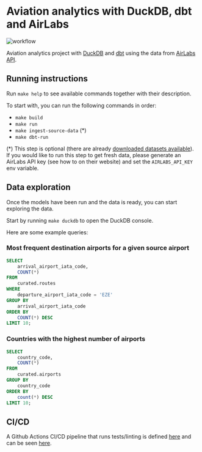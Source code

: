 # Aviation analytics with DuckDB, dbt and AirLabs
![workflow](https://github.com/guidok91/duckdb-dbt/actions/workflows/ci-cd.yml/badge.svg)

Aviation analytics project with [DuckDB](https://duckdb.org/) and [dbt](https://docs.getdbt.com/docs/introduction) using the data from [AirLabs API](https://airlabs.co).

## Running instructions
Run `make help` to see available commands together with their description.

To start with, you can run the following commands in order:
- `make build`
- `make run`
- `make ingest-source-data` (*)
- `make dbt-run`

(*) This step is optional (there are already [downloaded datasets available](data/source)).
If you would like to run this step to get fresh data, please generate an AirLabs API key (see how to on their website) and set the `AIRLABS_API_KEY` env variable.

## Data exploration
Once the models have been run and the data is ready, you can start exploring the data.

Start by running `make duckdb` to open the DuckDB console.

Here are some example queries:

### Most frequent destination airports for a given source airport
```sql
SELECT
    arrival_airport_iata_code,
    COUNT(*)
FROM
    curated.routes
WHERE
    departure_airport_iata_code = 'EZE'
GROUP BY
    arrival_airport_iata_code
ORDER BY
    COUNT(*) DESC
LIMIT 10;
```

### Countries with the highest number of airports
```sql
SELECT
    country_code,
    COUNT(*)
FROM
    curated.airports
GROUP BY
    country_code
ORDER BY
    count(*) DESC
LIMIT 10;
```

## CI/CD
A Github Actions CI/CD pipeline that runs tests/linting is defined [here](.github/workflows) and can be seen [here](https://github.com/guidok91/duckdb-dbt/actions).
